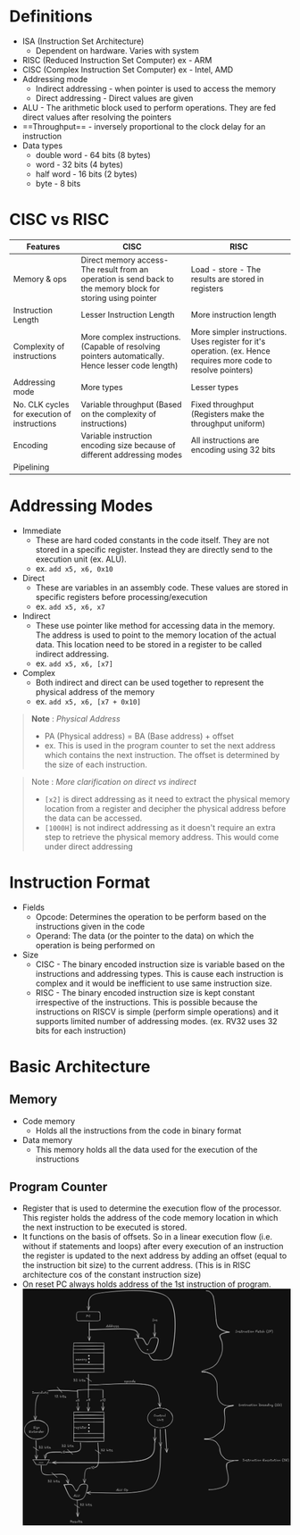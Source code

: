 # Definitions
- ISA (Instruction Set Architecture)
	- Dependent on hardware. Varies with system
- RISC (Reduced Instruction Set Computer) ex - ARM
- CISC (Complex Instruction Set Computer) ex - Intel, AMD
- Addressing mode
	- Indirect addressing - when pointer is used to access the memory
	- Direct addressing - Direct values are given
- ALU - The arithmetic block used to perform operations. They are fed direct values after resolving the pointers
- ==Throughput== - inversely proportional to the clock delay for an instruction
- Data types
	- double word - 64 bits (8 bytes)
	- word - 32 bits (4 bytes)
	- half word - 16 bits (2 bytes)
	- byte - 8 bits

# CISC vs RISC

| Features                                     | CISC                                                                                                          | RISC                                                                                                            |
| -------------------------------------------- | ------------------------------------------------------------------------------------------------------------- | --------------------------------------------------------------------------------------------------------------- |
| Memory & ops                                 | Direct memory access- The result from an operation is send back to the memory block for storing using pointer | Load - store - The results are stored in registers                                                              |
| Instruction Length                           | Lesser Instruction Length                                                                                     | More instruction length                                                                                         |
| Complexity of instructions                   | More complex instructions. (Capable of resolving pointers automatically. Hence lesser code length)            | More simpler instructions. Uses register for it's operation. (ex. Hence requires more code to resolve pointers) |
| Addressing mode                              | More types                                                                                                    | Lesser types                                                                                                    |
| No. CLK cycles for execution of instructions | Variable throughput (Based on the complexity of instructions)                                                 | Fixed throughput (Registers make the throughput uniform)                                                        |
| Encoding                                     | Variable instruction encoding size because of different addressing modes                                      | All instructions are encoding using 32 bits                                                                     |
| Pipelining                                   |                                                                                                               |                                                                                                                 |
# Addressing Modes
- Immediate
	- These are hard coded constants in the code itself. They are not stored in a specific register. Instead they are directly send to the execution unit (ex. ALU).
	- ex. `add x5, x6, 0x10`
- Direct
	- These are variables in an assembly code. These values are stored in specific registers before processing/execution
	- ex. `add x5, x6, x7`
- Indirect
	- These use pointer like method for accessing data in the memory. The address is used to point to the memory location of the actual data. This location need to be stored in a register to be called indirect addressing. 
	- ex. `add x5, x6, [x7]`
- Complex
	- Both indirect and direct can be used together to represent the physical address of the memory
	- ex. `add x5, x6, [x7 + 0x10]`

>**Note** : *Physical Address*
>- PA (Physical address) = BA (Base address) + offset
>- ex. This is used in the program counter to set the next address which contains the next instruction. The offset is determined by the size of each instruction.

>Note : *More clarification on direct vs indirect*
>- `[x2]` is direct addressing as it need to extract the physical memory location from a register and decipher the physical address before the data can be accessed.
>- `[1000H]` is not indirect addressing as it doesn't require an extra step to retrieve the physical memory address. This would come under direct addressing

# Instruction Format
- Fields
	- Opcode: Determines the operation to be perform based on the instructions given in the code
	- Operand: The data (or the pointer to the data) on which the operation is being performed on
- Size
	- CISC - The binary encoded instruction size is variable based on the instructions and addressing types. This is cause each instruction is complex and it would be inefficient to use same instruction size.
	- RISC - The binary encoded instruction size is kept constant irrespective of the instructions. This is possible because the instructions on RISCV is simple (perform simple operations) and it supports limited number of addressing modes. (ex. RV32 uses 32 bits for each instruction) 
# Basic Architecture
## Memory
- Code memory
	- Holds all the instructions from the code in binary format
- Data memory
	- This memory holds all the data used for the execution of the instructions
## Program Counter
- Register that is used to determine the execution flow of the processor. This register holds the address of the code memory location in which the next instruction to be executed is stored.
- It functions on the basis of offsets. So in a linear execution flow (i.e. without if statements and loops) after every execution of an instruction the register is updated to the next address by adding an offset (equal to the instruction bit size) to the current address. (This is in RISC architecture cos of the constant instruction size)
- On reset PC always holds address of the 1st instruction of program.
![RISCV Basic Architecture.png](<College/Assets/RISCV Basic Architecture.png>)